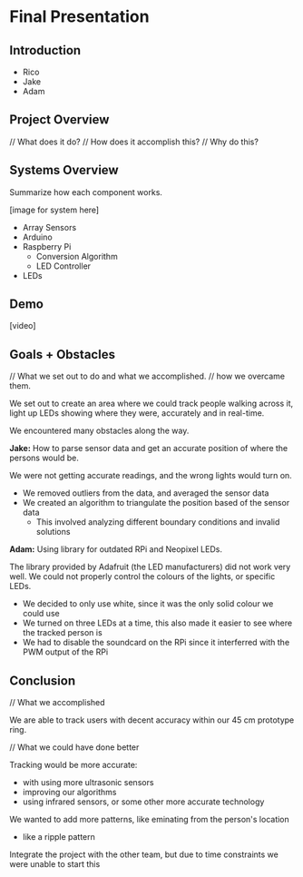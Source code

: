 # Final Presentation

## Introduction

- Rico
- Jake
- Adam

## Project Overview

// What does it do?
// How does it accomplish this?
// Why do this?

## Systems Overview

Summarize how each component works.

[image for system here]

- Array Sensors
- Arduino
- Raspberry Pi
  - Conversion Algorithm
  - LED Controller
- LEDs

## Demo

[video]

## Goals + Obstacles

// What we set out to do and what we accomplished.
// how we overcame them.

We set out to create an area where we could track people walking across it, light up LEDs showing where they were, accurately and in real-time.

We encountered many obstacles along the way.

**Jake:** How to parse sensor data and get an accurate position of where the persons would be.

We were not getting accurate readings, and the wrong lights would turn on.

- We removed outliers from the data, and averaged the sensor data
- We created an algorithm to triangulate the position based of the sensor data
  - This involved analyzing different boundary conditions and invalid solutions

**Adam:** Using library for outdated RPi and Neopixel LEDs.

The library provided by Adafruit (the LED manufacturers) did not work very well. We could not properly control the colours of the lights, or specific LEDs.

- We decided to only use white, since it was the only solid colour we could use
- We turned on three LEDs at a time, this also made it easier to see where the tracked person is
- We had to disable the soundcard on the RPi since it interferred with the PWM output of the RPi

## Conclusion

// What we accomplished

We are able to track users with decent accuracy within our 45 cm prototype ring.

// What we could have done better

Tracking would be more accurate:

- with using more ultrasonic sensors
- improving our algorithms
- using infrared sensors, or some other more accurate technology

We wanted to add more patterns, like eminating from the person's location

- like a ripple pattern

Integrate the project with the other team, but due to time constraints we were unable to start this
